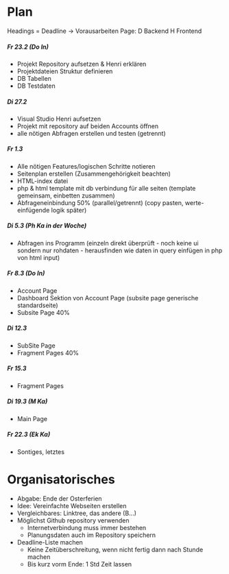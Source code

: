 
# Plan
Headings = Deadline -> Vorausarbeiten
Page: D Backend H Frontend
##### Fr 23.2 (Do In)
- Projekt Repository aufsetzen & Henri erklären
- Projektdateien Struktur definieren
- DB Tabellen
- DB Testdaten
##### Di 27.2
- Visual Studio Henri aufsetzen
- Projekt mit repository auf beiden Accounts öffnen
- alle nötigen Abfragen erstellen und testen (getrennt)
##### Fr 1.3
- Alle nötigen Features/logischen Schritte notieren
- Seitenplan erstellen (Zusammengehörigkeit beachten)
- HTML-index datei
- php & html template mit db verbindung für alle seiten (template gemeinsam, einbetten zusammen)
- Abfrageneinbindung 50% (parallel/getrennt) (copy pasten, werte-einfügende logik später)
##### Di 5.3 (Ph Ka in der Woche)
- Abfragen ins Programm (einzeln direkt überprüft - noch keine ui sondern nur rohdaten - herausfinden wie daten in query einfügen in php von html input)
##### Fr 8.3 (Do In)
- Account Page
- Dashboard Sektion von Account Page (subsite page generische standardseite)
- Subsite Page 40%
##### Di 12.3
- SubSite Page
- Fragment Pages 40%
##### Fr 15.3
- Fragment Pages
##### Di 19.3 (M Ka)
- Main Page
##### Fr 22.3 (Ek Ka)
- Sontiges, letztes


# Organisatorisches
- Abgabe: Ende der Osterferien
- Idee: Vereinfachte Webseiten erstellen
- Vergleichbares: Linktree, das andere (B...)
- Möglichst Github repository verwenden
	- Internetverbindung muss immer bestehen
	- Planungsdaten auch im Repository speichern
- Deadline-Liste machen
	- Keine Zeitüberschreitung, wenn nicht fertig dann nach Stunde machen
	- Bis kurz vorm Ende: 1 Std Zeit lassen


